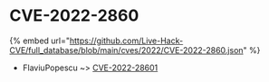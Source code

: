 # CVE-2022-2860
{% embed url="https://github.com/Live-Hack-CVE/full_database/blob/main/cves/2022/CVE-2022-2860.json" %}

* FlaviuPopescu ~> [CVE-2022-28601](https://www.alice-snow.ru/2022/database/cve-2022-2860/cve-2022-28601-flaviupopescu)
